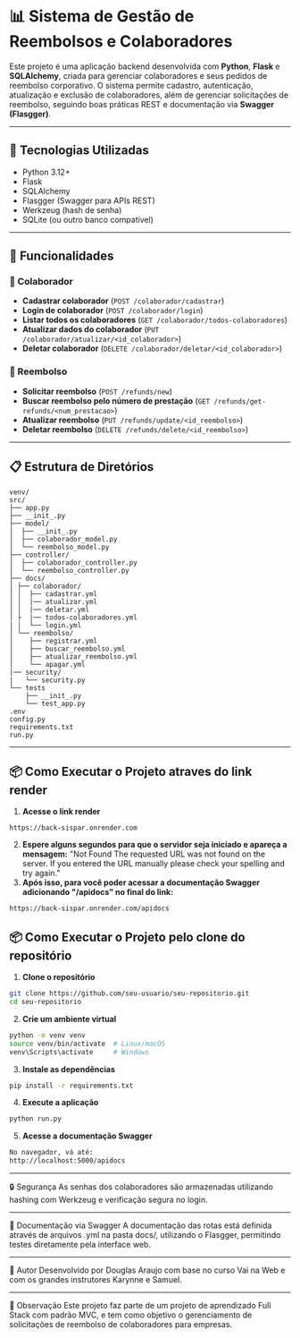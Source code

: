 # 📊 Sistema de Gestão de Reembolsos e Colaboradores

Este projeto é uma aplicação backend desenvolvida com **Python**, **Flask** e **SQLAlchemy**, criada para gerenciar colaboradores e seus pedidos de reembolso corporativo. O sistema permite cadastro, autenticação, atualização e exclusão de colaboradores, além de gerenciar solicitações de reembolso, seguindo boas práticas REST e documentação via **Swagger (Flasgger)**.

---

## 📌 Tecnologias Utilizadas

- Python 3.12+
- Flask
- SQLAlchemy
- Flasgger (Swagger para APIs REST)
- Werkzeug (hash de senha)
- SQLite (ou outro banco compatível)

---

## 📖 Funcionalidades

### 🔹 Colaborador

- **Cadastrar colaborador** (`POST /colaborador/cadastrar`)
- **Login de colaborador** (`POST /colaborador/login`)
- **Listar todos os colaboradores** (`GET /colaborador/todos-colaboradores`)
- **Atualizar dados do colaborador** (`PUT /colaborador/atualizar/<id_colaborador>`)
- **Deletar colaborador** (`DELETE /colaborador/deletar/<id_colaborador>`)

### 🔸 Reembolso

- **Solicitar reembolso** (`POST /refunds/new`)
- **Buscar reembolso pelo número de prestação** (`GET /refunds/get-refunds/<num_prestacao>`)
- **Atualizar reembolso** (`PUT /refunds/update/<id_reembolso>`)
- **Deletar reembolso** (`DELETE /refunds/delete/<id_reembolso>`)

---

## 📋 Estrutura de Diretórios
```
venv/
src/
├── app.py
├── __init_.py
├── model/
│  ├── __init_.py
│  ├── colaborador_model.py
│  └── reembolso_model.py
├── controller/
│  ├── colaborador_controller.py
│  └── reembolso_controller.py
├── docs/
│ ├── colaborador/
│ │  ├── cadastrar.yml
│ │  |── atualizar.yml
│ │  |── deletar.yml
│ ├  |── todos-colaboradores.yml
| |  └── login.yml
│ └── reembolso/
│    ├── registrar.yml
│    ├── buscar_reembolso.yml
│    ├── atualizar_reembolso.yml
│    └── apagar.yml
|── security/
|   └── security.py
└── tests
    ├── __init_.py
    └── test_app.py
.env
config.py
requirements.txt
run.py
```
---
## 📦 Como Executar o Projeto atraves do link render
1. **Acesse o link render**
```
https://back-sispar.onrender.com
```
2. **Espere alguns segundos para que o servidor seja iniciado e apareça a mensagem:**
"Not Found
The requested URL was not found on the server. If you entered the URL manually please check your spelling and try again."
3. **Após isso, para você poder acessar a documentação Swagger adicionando "/apidocs" no final do link:**
```
https://back-sispar.onrender.com/apidocs
```

## 📦 Como Executar o Projeto pelo clone do repositório

1. **Clone o repositório**

```bash
git clone https://github.com/seu-usuario/seu-repositorio.git
cd seu-repositorio
```
2. **Crie um ambiente virtual**
```bash
python -m venv venv
source venv/bin/activate  # Linux/macOS
venv\Scripts\activate     # Windows
```
3. **Instale as dependências**
```bash
pip install -r requirements.txt
```
4. **Execute a aplicação**
```bash
python run.py
```
5. **Acesse a documentação Swagger**
```bash
No navegador, vá até:
http://localhost:5000/apidocs
```

---
🔒 Segurança
As senhas dos colaboradores são armazenadas utilizando hashing com Werkzeug e verificação segura no login.

---
📑 Documentação via Swagger
A documentação das rotas está definida através de arquivos .yml na pasta docs/, utilizando o Flasgger, permitindo testes diretamente pela interface web.

---
🎨 Autor
Desenvolvido por Douglas Araujo com base no curso Vai na Web e com os grandes instrutores Karynne e Samuel. 

---
📌 Observação
Este projeto faz parte de um projeto de aprendizado Full Stack com padrão MVC, e tem como objetivo o gerenciamento de solicitações de reembolso de colaboradores para empresas.